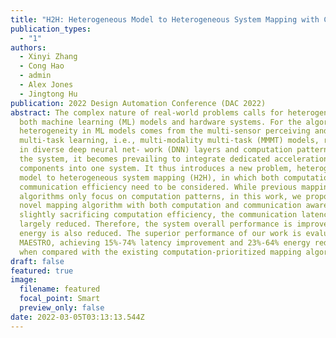 ```yaml
---
title: "H2H: Heterogeneous Model to Heterogeneous System Mapping with Computation and Communication Awareness" 
publication_types:
  - "1"
authors: 
  - Xinyi Zhang
  - Cong Hao
  - admin
  - Alex Jones
  - Jingtong Hu
publication: 2022 Design Automation Conference (DAC 2022)  
abstract: The complex nature of real-world problems calls for heterogeneity in
  both machine learning (ML) models and hardware systems. For the algorithm, the
  heterogeneity in ML models comes from the multi-sensor perceiving and
  multi-task learning, i.e., multi-modality multi-task (MMMT) models, resulting
  in diverse deep neural net- work (DNN) layers and computation patterns. For
  the system, it becomes prevailing to integrate dedicated acceleration
  components into one system. It thus introduces a new problem, heterogeneous
  model to heterogeneous system mapping (H2H), in which both computation and
  communication efficiency need to be considered. While previous mapping
  algorithms only focus on computation patterns, in this work, we propose a
  novel mapping algorithm with both computation and communication awareness. By
  slightly sacrificing computation efficiency, the communication latency is
  largely reduced. Therefore, the system overall performance is improved and
  energy is also reduced. The superior performance of our work is evaluated on
  MAESTRO, achieving 15%-74% latency improvement and 23%-64% energy reduction
  when compared with the existing computation-prioritized mapping algorithm.
draft: false
featured: true
image:
  filename: featured
  focal_point: Smart
  preview_only: false
date: 2022-03-05T03:13:13.544Z
---
```

